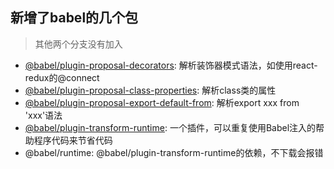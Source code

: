 ## 新增了babel的几个包

> 其他两个分支没有加入

- [@babel/plugin-proposal-decorators](https://babel.docschina.org/docs/en/babel-plugin-proposal-decorators): 解析装饰器模式语法，如使用react-redux的@connect
- [@babel/plugin-proposal-class-properties](https://babel.docschina.org/docs/en/babel-plugin-proposal-class-properties): 解析class类的属性
- [@babel/plugin-proposal-export-default-from](https://babel.docschina.org/docs/en/babel-plugin-proposal-export-default-from): 解析export xxx from 'xxx'语法
- [@babel/plugin-transform-runtime](https://babeljs.io/docs/en/babel-plugin-transform-runtime/): 一个插件，可以重复使用Babel注入的帮助程序代码来节省代码
- @babel/runtime: @babel/plugin-transform-runtime的依赖，不下载会报错